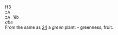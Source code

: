 <body>
  <p>H3<br>  אב  <br> אֵב  ‎  ‘êb  <br><i>abe </i><br>From the same as <a href="h0024.htm">24</a>  a <i>green</i> plant: - greenness, fruit.<br></p>
 </body>